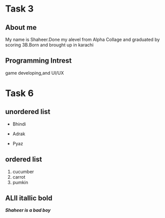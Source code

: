 # Task 3
## About me
My name is Shaheer.Done my alevel from Alpha Collage and graduated by scoring 3B.Born and brought up in karachi 
## Programming Intrest
game developing,and UI/UX

# Task 6
## unordered list 
- Bhindi
+ Adrak
* Pyaz
## ordered list
1. cucumber
2. carrot
3. pumkin 

## ALll itallic bold
 **_Shaheer is a bad boy_**

